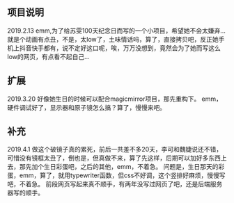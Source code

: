 

## 项目说明
2019.2.13
emm,为了给苏雯100天纪念日而写的一个小项目，希望她不会太嫌弃...就是个动画有点丑，不是，太low了，土味情话吗，算了，直接拷贝吧，反正她手机上抖音快手都有，说不定好这口呢，唉，万万没想到，竟然会为了她而写这么low的网页，有点看不起自己...

## 扩展
2019.3.20
好像她生日的时候可以配合magicmirror项目，那先重构下。
emm，硬件调试好了，显示器和原子镜怎么搞？算了，慢慢来吧。


## 补充
2019.4.1
做这个破镜子真的累死，前后一共差不多20天，李可和魏婕说还不错，可惜没有镜框太丑了，倒也是，但真做不来，算了先这样，后期可以加好多东西上去，那先加个生日彩蛋吧，之后的其他，emm，不着急。
问题是，生日那天的彩蛋，emm，算了，就用typewriter函数，但css不好调，这个竖排好麻烦，慢慢写吧，不着急。
前段网页写起来真不顺手，有两年没写过网页了吧，还是后端服务器写的顺手。
